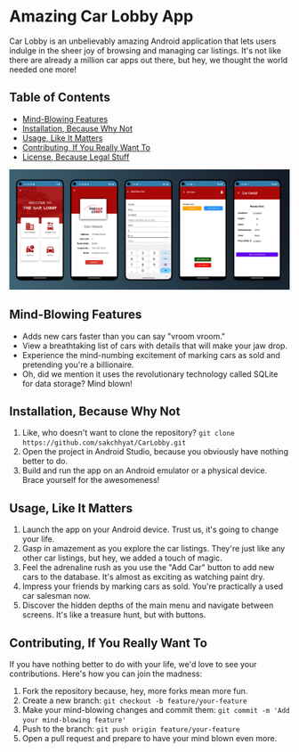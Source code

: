 # Amazing Car Lobby App

Car Lobby is an unbelievably amazing Android application that lets users indulge in the sheer joy of browsing and managing car listings. It's not like there are already a million car apps out there, but hey, we thought the world needed one more!

## Table of Contents

- [Mind-Blowing Features](#mind-blowing-features)
- [Installation, Because Why Not](#installation-because-why-not)
- [Usage, Like It Matters](#usage-like-it-matters)
- [Contributing, If You Really Want To](#contributing-if-you-really-want-to)
- [License, Because Legal Stuff](#license-because-legal-stuff)

![Image](car.png)

## Mind-Blowing Features

- Adds new cars faster than you can say "vroom vroom."
- View a breathtaking list of cars with details that will make your jaw drop.
- Experience the mind-numbing excitement of marking cars as sold and pretending you're a billionaire.
- Oh, did we mention it uses the revolutionary technology called SQLite for data storage? Mind blown!


## Installation, Because Why Not

1. Like, who doesn't want to clone the repository? `git clone https://github.com/sakchhyat/CarLobby.git`
2. Open the project in Android Studio, because you obviously have nothing better to do.
3. Build and run the app on an Android emulator or a physical device. Brace yourself for the awesomeness!

## Usage, Like It Matters

1. Launch the app on your Android device. Trust us, it's going to change your life.
2. Gasp in amazement as you explore the car listings. They're just like any other car listings, but hey, we added a touch of magic.
3. Feel the adrenaline rush as you use the "Add Car" button to add new cars to the database. It's almost as exciting as watching paint dry.
4. Impress your friends by marking cars as sold. You're practically a used car salesman now.
5. Discover the hidden depths of the main menu and navigate between screens. It's like a treasure hunt, but with buttons.

## Contributing, If You Really Want To

If you have nothing better to do with your life, we'd love to see your contributions. Here's how you can join the madness:

1. Fork the repository because, hey, more forks mean more fun.
2. Create a new branch: `git checkout -b feature/your-feature`
3. Make your mind-blowing changes and commit them: `git commit -m 'Add your mind-blowing feature'`
4. Push to the branch: `git push origin feature/your-feature`
5. Open a pull request and prepare to have your mind blown even more.


